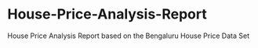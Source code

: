 # House-Price-Analysis-Report
House Price Analysis Report based on the Bengaluru House Price Data Set
